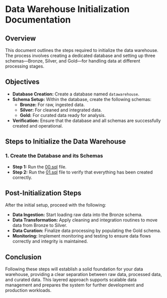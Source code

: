 # Data Warehouse Initialization Documentation

## Overview

This document outlines the steps required to initialize the data warehouse. The process involves creating a dedicated database and setting up three schemas—Bronze, Silver, and Gold—for handling data at different processing stages.

## Objectives

- **Database Creation:** Create a database named `datawarehouse`.
- **Schema Setup:** Within the database, create the following schemas:
  - **Bronze:** For raw, ingested data.
  - **Silver:** For cleaned and integrated data.
  - **Gold:** For curated data ready for analysis.
- **Verification:** Ensure that the database and all schemas are successfully created and operational.

## Steps to Initialize the Data Warehouse

### 1. Create the Database and its Schemas

- **Step 1:** Run the [00.sql](01_bronze_schema/00.sql) file.
- **Step 2:** Run the [01.sql](01_bronze_schema/01.sql) file to verify that everything has been created correctly.

## Post-Initialization Steps

After the initial setup, proceed with the following:

- **Data Ingestion:** Start loading raw data into the Bronze schema.
- **Data Transformation:** Apply cleaning and integration routines to move data from Bronze to Silver.
- **Data Curation:** Finalize data processing by populating the Gold schema.
- **Monitoring:** Implement monitoring and testing to ensure data flows correctly and integrity is maintained.

## Conclusion

Following these steps will establish a solid foundation for your data warehouse, providing a clear separation between raw data, processed data, and curated data. This layered approach supports scalable data management and prepares the system for further development and production workloads.
